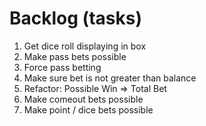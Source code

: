 # Backlog (tasks)
1. Get dice roll displaying in box
2. Make pass bets possible
3. Force pass betting
4. Make sure bet is not greater than balance
9. Refactor: Possible Win => Total Bet
5. Make comeout bets possible
6. Make point / dice bets possible 